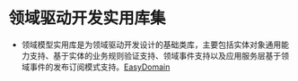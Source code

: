 # 领域驱动开发实用库集

* 领域模型实用库是为领域驱动开发设计的基础类库，主要包括实体对象通用能力支持、基于实体的业务规则验证支持、领域事件支持以及应用服务层基于领域事件的发布订阅模式支持。[EasyDomain][1]

[1]:https://gitee.com/lixiaojing/easy-domain